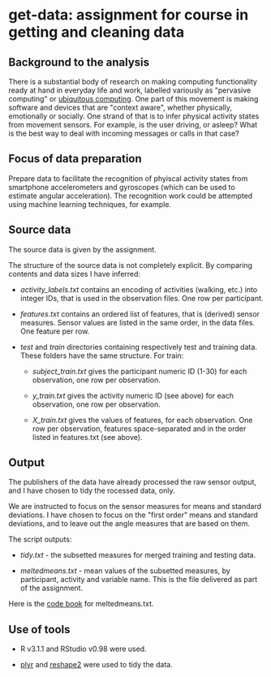 get-data: assignment for course in getting and cleaning data
============================================================

Background to the analysis
--------------------------

There is a substantial body of research on making computing functionality ready at hand in everyday life and work, labelled variously as "pervasive computing" or [ubiquitous computing](http://www.ubiq.com/hypertext/weiser/UbiHome.html).
One part of this movement is making software and devices that are "context aware", whether physically, emotionally or socially.
One strand of that is to infer physical activity states from movement sensors. For example, is the user driving, or asleep? What is the best way to deal with incoming messages or calls in that case?

Focus of data preparation
-------------------------

Prepare data to facilitate the recognition of phyiscal activity states from smartphone accelerometers and gyroscopes (which can be used to estimate angular acceleration). The recognition work could be attempted using machine learning techniques, for example.


Source data
-----------

The source data is given by the assignment.

The structure of the source data is not completely explicit. By comparing contents and data sizes I have inferred:

- *activity_labels.txt* contains an encoding of activities (walking, etc.) into integer IDs, that is used in the observation files. One row per participant.

- *features.txt* contains an ordered list of features, that is (derived) sensor measures. Sensor values are listed in the same order, in the data files. One feature per row.

- *test* and *train* directories containing respectively test and training data. These folders have the same structure. For train:

	- *subject_train.txt* gives the participant numeric ID (1-30) for each observation, one row per observation.
	
	- *y_train.txt* gives the activity numeric ID (see above) for each observation, one row per observation.
	
	- *X_train.txt* gives the values of features, for each observation. One row per observation, features space-separated and in the order listed in features.txt (see above).

Output
------

The publishers of the data have already processed the raw sensor output, and I have chosen to tidy the rocessed data, only. 

We are instructed to focus on the sensor measures for means and standard deviations. I have chosen to focus on the "first order" means and standard deviations, and to leave out the angle measures that are based on them.

The script outputs:

- *tidy.txt* - the subsetted measures for merged training and testing data. 

- *meltedmeans.txt* - mean values of the subsetted measures, by participant, activity and variable name. This is the file delivered as part of the assignment.

Here is the [code book](./code_table.md) for meltedmeans.txt.


Use of tools
------------

* R v3.1.1 and RStudio v0.98 were used.

* [plyr](http://www.jstatsoft.org/v40/i01/paper) and [reshape2](http://www.jstatsoft.org/v21/i12/paper) were used to tidy the data.



